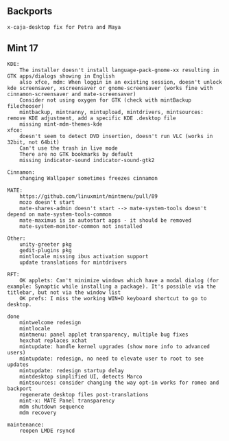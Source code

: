 
Backports
---------
	x-caja-desktop fix for Petra and Maya


Mint 17
--------------------
	KDE: 
		The installer doesn't install language-pack-gnome-xx resulting in GTK apps/dialogs showing in English
		also xfce, mdm: When loggin in an existing session, doesn't unlock kde screensaver, xscreensaver or gnome-screensaver (works fine with cinnamon-screensaver and mate-screensaver)
		Consider not using oxygen for GTK (check with mintBackup filechooser)	
		mintbackup, mintnanny, mintupload, mintdrivers, mintsources: remove KDE adjustment, add a specific KDE .desktop file
		missing mint-mdm-themes-kde
	xfce: 
		doesn't seem to detect DVD insertion, doesn't run VLC (works in 32bit, not 64bit)
		Can't use the trash in live mode
		There are no GTK bookmarks by default
		missing indicator-sound indicator-sound-gtk2
			
	Cinnamon:
		changing Wallpaper sometimes freezes cinnamon

	MATE: 
		https://github.com/linuxmint/mintmenu/pull/89
		mozo doesn't start
		mate-shares-admin doesn't start --> mate-system-tools doesn't depend on mate-system-tools-common
		mate-maximus is in autostart apps - it should be removed
		mate-system-monitor-common not installed
	
	Other:
		unity-greeter pkg
		gedit-plugins pkg				
		mintlocale missing ibus activation support	
		update translations for mintdrivers

	RFT:
		OK applets: Can't minimize windows which have a modal dialog (for example: Synaptic while installing a package). It's possible via the titlebar, but not via the window list
		OK prefs: I miss the working WIN+D keyboard shortcut to go to desktop.

	done
		mintwelcome redesign
		mintlocale
		mintmenu: panel applet transparency, multiple bug fixes
		hexchat replaces xchat
		mintupdate: handle kernel upgrades (show more info to advanced users)
		mintupdate: redesign, no need to elevate user to root to see updates
		mintupdate: redesign startup delay
		mintdesktop simplified UI, detects Marco
		mintsources: consider changing the way opt-in works for romeo and backport
		regenerate desktop files post-translations
		mint-x: MATE Panel transparency
		mdm shutdown sequence
		mdm recovery

	maintenance:
		reopen LMDE rsyncd


	